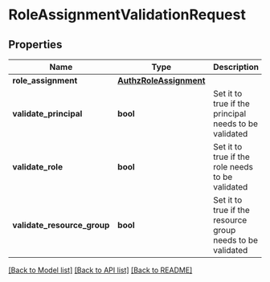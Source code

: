 # RoleAssignmentValidationRequest

## Properties
Name | Type | Description | Notes
------------ | ------------- | ------------- | -------------
**role_assignment** | [**AuthzRoleAssignment**](AuthzRoleAssignment.md) |  | 
**validate_principal** | **bool** | Set it to true if the principal needs to be validated | [optional] 
**validate_role** | **bool** | Set it to true if the role needs to be validated | [optional] 
**validate_resource_group** | **bool** | Set it to true if the resource group needs to be validated | [optional] 

[[Back to Model list]](../README.md#documentation-for-models) [[Back to API list]](../README.md#documentation-for-api-endpoints) [[Back to README]](../README.md)


